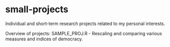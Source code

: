 # small-projects
Individual and short-term research projects related to my personal interests.

Overview of projects:
SAMPLE_PROJ.R - Rescaling and comparing various measures and indices of democracy.
